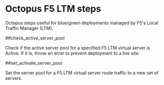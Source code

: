 # Octopus F5 LTM steps

Octopus steps useful for blue/green deployments managed by F5's Local Traffic Manager (LTM).

##check_active_server_pool

Check if the active server pool for a specified F5 LTM virtual server is Active.  If it is, throw an error to prevent deployment to a live site.

##set_activate_server_pool

Set the server pool for a F5 LTM virtual server route traffic to a new set of servers.

